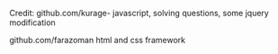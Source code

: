 Credit:
github.com/kurage-
	javascript, solving questions, some jquery modification

github.com/farazoman
	html and css framework